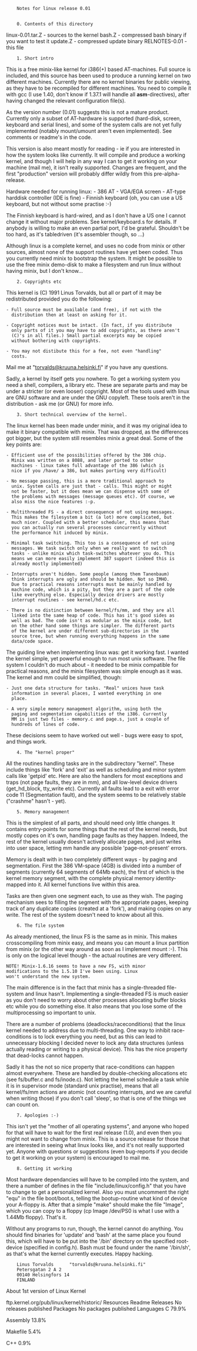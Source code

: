 

		Notes for linux release 0.01


		0. Contents of this directory

linux-0.01.tar.Z	- sources to the kernel
bash.Z			- compressed bash binary if you want to test it
update.Z		- compressed update binary
RELNOTES-0.01		- this file


		1. Short intro


This is a free minix-like kernel for i386(+) based AT-machines.  Full
source is included, and this source has been used to produce a running
kernel on two different machines.  Currently there are no kernel
binaries for public viewing, as they have to be recompiled for different
machines.  You need to compile it with gcc (I use 1.40, don't know if
1.37.1 will handle all __asm__-directives), after having changed the
relevant configuration file(s). 

As the version number (0.01) suggests this is not a mature product. 
Currently only a subset of AT-hardware is supported (hard-disk, screen,
keyboard and serial lines), and some of the system calls are not yet
fully implemented (notably mount/umount aren't even implemented).  See
comments or readme's in the code.

This version is also meant mostly for reading - ie if you are interested
in how the system looks like currently.  It will compile and produce a
working kernel, and though I will help in any way I can to get it
working on your machine (mail me), it isn't really supported.  Changes
are frequent, and the first "production" version will probably differ
wildly from this pre-alpha-release. 

Hardware needed for running linux:
	- 386 AT
	- VGA/EGA screen
	- AT-type harddisk controller (IDE is fine)
	- Finnish keyboard (oh, you can use a US keyboard, but not
	  without some practise :-)

The Finnish keyboard is hard-wired, and as I don't have a US one I
cannot change it without major problems. See kernel/keyboard.s for
details. If anybody is willing to make an even partial port, I'd be
grateful. Shouldn't be too hard, as it's tabledriven (it's assembler
though, so ...)

Although linux is a complete kernel, and uses no code from minix or
other sources, almost none of the support routines have yet been coded.
Thus you currently need minix to bootstrap the system. It might be
possible to use the free minix demo-disk to make a filesystem and run
linux without having minix, but I don't know...


		2. Copyrights etc


This kernel is (C) 1991 Linus Torvalds, but all or part of it may be
redistributed provided you do the following:

	- Full source must be available (and free), if not with the
	  distribution then at least on asking for it.

	- Copyright notices must be intact. (In fact, if you distribute
	  only parts of it you may have to add copyrights, as there aren't
	  (C)'s in all files.) Small partial excerpts may be copied
	  without bothering with copyrights.

	- You may not distibute this for a fee, not even "handling"
	  costs.

Mail me at "torvalds@kruuna.helsinki.fi" if you have any questions.

Sadly, a kernel by itself gets you nowhere. To get a working system you
need a shell, compilers, a library etc. These are separate parts and may
be under a stricter (or even looser) copyright. Most of the tools used
with linux are GNU software and are under the GNU copyleft. These tools
aren't in the distribution - ask me (or GNU) for more info.


		3. Short technical overview of the kernel.


The linux kernel has been made under minix, and it was my original idea
to make it binary compatible with minix. That was dropped, as the
differences got bigger, but the system still resembles minix a great
deal. Some of the key points are:

	- Efficient use of the possibilities offered by the 386 chip.
	  Minix was written on a 8088, and later ported to other
	  machines - linux takes full advantage of the 386 (which is
	  nice if you /have/ a 386, but makes porting very difficult)

	- No message passing, this is a more traditional approach to
	  unix. System calls are just that - calls. This might or might
	  not be faster, but it does mean we can dispense with some of
	  the problems with messages (message queues etc). Of course, we
	  also miss the nice features :-p.

	- Multithreaded FS - a direct consequence of not using messages.
	  This makes the filesystem a bit (a lot) more complicated, but
	  much nicer. Coupled with a better scheduler, this means that
	  you can actually run several processes concurrently without
	  the performance hit induced by minix.

	- Minimal task switching. This too is a consequence of not using
	  messages. We task switch only when we really want to switch
	  tasks - unlike minix which task-switches whatever you do. This
	  means we can more easily implement 387 support (indeed this is
	  already mostly implemented)

	- Interrupts aren't hidden. Some people (among them Tanenbaum)
	  think interrupts are ugly and should be hidden. Not so IMHO.
	  Due to practical reasons interrupts must be mainly handled by
	  machine code, which is a pity, but they are a part of the code
	  like everything else. Especially device drivers are mostly
	  interrupt routines - see kernel/hd.c etc.

	- There is no distinction between kernel/fs/mm, and they are all
	  linked into the same heap of code. This has it's good sides as
	  well as bad. The code isn't as modular as the minix code, but
	  on the other hand some things are simpler. The different parts
	  of the kernel are under different sub-directories in the
	  source tree, but when running everything happens in the same
	  data/code space.

The guiding line when implementing linux was: get it working fast. I
wanted the kernel simple, yet powerful enough to run most unix software.
The file system I couldn't do much about - it needed to be minix
compatible for practical reasons, and the minix filesystem was simple
enough as it was. The kernel and mm could be simplified, though:

	- Just one data structure for tasks. "Real" unices have task
	  information in several places, I wanted everything in one
	  place.

	- A very simple memory management algorithm, using both the
	  paging and segmentation capabilities of the i386. Currently
	  MM is just two files - memory.c and page.s, just a couple of
	  hundreds of lines of code.

These decisions seem to have worked out well - bugs were easy to spot,
and things work.


		4. The "kernel proper"


All the routines handling tasks are in the subdirectory "kernel". These
include things like 'fork' and 'exit' as well as scheduling and minor
system calls like 'getpid' etc. Here are also the handlers for most
exceptions and traps (not page faults, they are in mm), and all
low-level device drivers (get_hd_block, tty_write etc). Currently all
faults lead to a exit with error code 11 (Segmentation fault), and the
system seems to be relatively stable ("crashme" hasn't - yet).


		5. Memory management


This is the simplest of all parts, and should need only little changes.
It contains entry-points for some things that the rest of the kernel
needs, but mostly copes on it's own, handling page faults as they
happen. Indeed, the rest of the kernel usually doesn't actively allocate
pages, and just writes into user space, letting mm handle any possible
'page-not-present' errors.

Memory is dealt with in two completely different ways - by paging and
segmentation.  First the 386 VM-space (4GB) is divided into a number of
segments (currently 64 segments of 64Mb each), the first of which is the
kernel memory segment, with the complete physical memory identity-mapped
into it.  All kernel functions live within this area. 

Tasks are then given one segment each, to use as they wish. The paging
mechanism sees to filling the segment with the appropriate pages,
keeping track of any duplicate copies (created at a 'fork'), and making
copies on any write. The rest of the system doesn't need to know about
all this.


		6. The file system


As already mentioned, the linux FS is the same as in minix. This makes
crosscompiling from minix easy, and means you can mount a linux
partition from minix (or the other way around as soon as I implement
mount :-). This is only on the logical level though - the actual
routines are very different.

	NOTE! Minix-1.6.16 seems to have a new FS, with minor
	modifications to the 1.5.10 I've been using. Linux
	won't understand the new system.

The main difference is in the fact that minix has a single-threaded
file-system and linux hasn't. Implementing a single-threaded FS is much
easier as you don't need to worry about other processes allocating
buffer blocks etc while you do something else. It also means that you
lose some of the multiprocessing so important to unix.

There are a number of problems (deadlocks/raceconditions) that the linux
kernel needed to address due to multi-threading.  One way to inhibit
race-conditions is to lock everything you need, but as this can lead to
unnecessary blocking I decided never to lock any data structures (unless
actually reading or writing to a physical device).  This has the nice
property that dead-locks cannot happen. 

Sadly it has the not so nice property that race-conditions can happen
almost everywhere.  These are handled by double-checking allocations etc
(see fs/buffer.c and fs/inode.c).  Not letting the kernel schedule a
task while it is in supervisor mode (standard unix practise), means that
all kernel/fs/mm actions are atomic (not counting interrupts, and we are
careful when writing those) if you don't call 'sleep', so that is one of
the things we can count on.


		7. Apologies :-)


This isn't yet the "mother of all operating systems", and anyone who
hoped for that will have to wait for the first real release (1.0), and
even then you might not want to change from minix.  This is a source
release for those that are interested in seeing what linux looks like,
and it's not really supported yet.  Anyone with questions or suggestions
(even bug-reports if you decide to get it working on your system) is
encouraged to mail me. 


		8. Getting it working


Most hardware dependancies will have to be compiled into the system, and
there a number of defines in the file "include/linux/config.h" that you
have to change to get a personalized kernel.  Also you must uncomment
the right "equ" in the file boot/boot.s, telling the bootup-routine what
kind of device your A-floppy is.  After that a simple "make" should make
the file "Image", which you can copy to a floppy (cp Image /dev/PS0 is
what I use with a 1.44Mb floppy).  That's it. 

Without any programs to run, though, the kernel cannot do anything. You
should find binaries for 'update' and 'bash' at the same place you found
this, which will have to be put into the '/bin' directory on the
specified root-device (specified in config.h). Bash must be found under
the name '/bin/sh', as that's what the kernel currently executes. Happy
hacking. 


		Linus Torvalds		"torvalds@kruuna.helsinki.fi"
		Petersgatan 2 A 2
		00140 Helsingfors 14
		FINLAND
About
1st version of Linux Kernel

ftp.kernel.org/pub/linux/kernel/historic/
Resources
 Readme
Releases
No releases published
Packages
No packages published
Languages
C
79.9%
 
Assembly
13.8%
 
Makefile
5.4%
 
C++
0.9%
